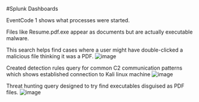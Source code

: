 #Splunk Dashboards

EventCode 1 shows what processes were started.

Files like Resume.pdf.exe appear as documents but are actually executable malware.

This search helps find cases where a user might have double-clicked a malicious file thinking it was a PDF.
![image](https://github.com/user-attachments/assets/5b168b48-5c92-4f22-9a95-605c7a9afcf4)

Created detection rules query for common C2 communication patterns which shows established connection to Kali linux machine
![image](https://github.com/user-attachments/assets/2db7705b-bc7e-4f04-93b2-d3df71e6b654)

Threat hunting query designed to try find executables disguised as PDF files.
![image](https://github.com/user-attachments/assets/82144861-9a1e-4ed9-94a2-ba20d8fffd18)

